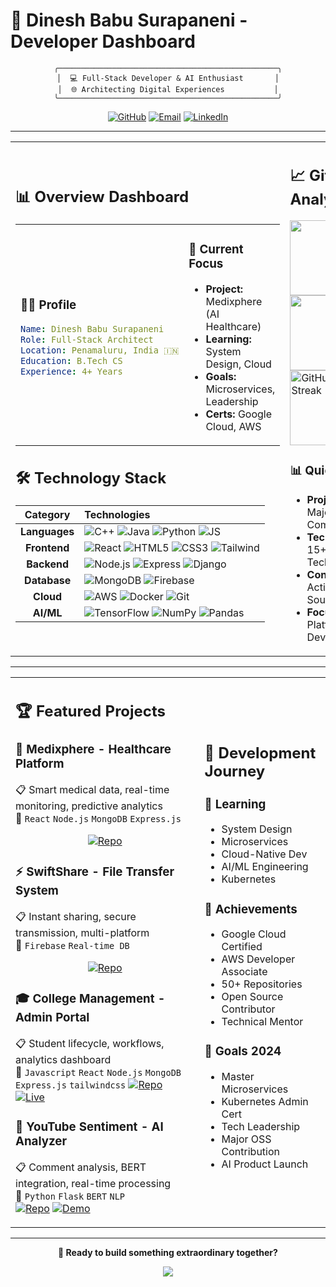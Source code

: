 # 🚀 Dinesh Babu Surapaneni - Developer Dashboard

<div align="center">

```ascii
╭─────────────────────────────────────────────────╮
│  💻 Full-Stack Developer & AI Enthusiast       │
│  🌐 Architecting Digital Experiences           │
╰─────────────────────────────────────────────────╯
```

[![GitHub](https://img.shields.io/github/followers/dineshbabu290904?label=Follow&style=social)](https://github.com/dineshbabu290904) [![Email](https://img.shields.io/badge/Email-Contact-blue)](mailto:dineshbabus309@gmail.com) [![LinkedIn](https://img.shields.io/badge/LinkedIn-Connect-blue)](https://www.linkedin.com/in/dinesh-babu-surapaneni/)

</div>

---

<table width="100%">
<tr>
<td width="60%">

## 📊 Overview Dashboard

<table>
<tr>
<td width="50%">

### 👨‍💻 **Profile**
```yaml
Name: Dinesh Babu Surapaneni
Role: Full-Stack Architect
Location: Penamaluru, India 🇮🇳
Education: B.Tech CS
Experience: 4+ Years
```

</td>
<td width="50%">

### 🎯 **Current Focus**
- **Project:** Medixphere (AI Healthcare)
- **Learning:** System Design, Cloud
- **Goals:** Microservices, Leadership
- **Certs:** Google Cloud, AWS

</td>
</tr>
</table>

## 🛠️ Technology Stack

| **Category** | **Technologies** |
|:---:|:---|
| **Languages** | ![C++](https://img.shields.io/badge/C++-00599C?style=flat&logo=cplusplus) ![Java](https://img.shields.io/badge/Java-007396?style=flat&logo=java) ![Python](https://img.shields.io/badge/Python-3776AB?style=flat&logo=python) ![JS](https://img.shields.io/badge/JavaScript-F7DF1E?style=flat&logo=javascript) |
| **Frontend** | ![React](https://img.shields.io/badge/React-61DAFB?style=flat&logo=react) ![HTML5](https://img.shields.io/badge/HTML5-E34F26?style=flat&logo=html5) ![CSS3](https://img.shields.io/badge/CSS3-1572B6?style=flat&logo=css3) ![Tailwind](https://img.shields.io/badge/Tailwind-38B2AC?style=flat&logo=tailwind-css) |
| **Backend** | ![Node.js](https://img.shields.io/badge/Node.js-339933?style=flat&logo=node.js) ![Express](https://img.shields.io/badge/Express-000000?style=flat&logo=express) ![Django](https://img.shields.io/badge/Django-092E20?style=flat&logo=django) |
| **Database** | ![MongoDB](https://img.shields.io/badge/MongoDB-47A248?style=flat&logo=mongodb) ![Firebase](https://img.shields.io/badge/Firebase-FFCA28?style=flat&logo=firebase) |
| **Cloud** | ![AWS](https://img.shields.io/badge/AWS-FF9900?style=flat&logo=amazon-aws) ![Docker](https://img.shields.io/badge/Docker-2496ED?style=flat&logo=docker) ![Git](https://img.shields.io/badge/Git-F05032?style=flat&logo=git) |
| **AI/ML** | ![TensorFlow](https://img.shields.io/badge/TensorFlow-FF6F00?style=flat&logo=tensorflow) ![NumPy](https://img.shields.io/badge/NumPy-013243?style=flat&logo=numpy) ![Pandas](https://img.shields.io/badge/Pandas-150458?style=flat&logo=pandas) |

</td>
<td width="40%">

## 📈 GitHub Analytics

<img height="120em" src="https://github-readme-stats.vercel.app/api?username=dineshbabu290904&show_icons=true&theme=dark&include_all_commits=true&count_private=true&hide_border=true&bg_color=0d1117&card_width=400"/>

<img height="120em" src="https://github-readme-stats.vercel.app/api/top-langs/?username=dineshbabu290904&layout=compact&theme=dark&hide_border=true&bg_color=0d1117&card_width=400"/>

<img src="https://github-readme-streak-stats.herokuapp.com?user=dineshbabu290904&theme=dark&hide_border=true&background=0D1117" alt="GitHub Streak" height="120"/>

### 📊 **Quick Stats**
- **Projects:** 4+ Major Completed
- **Tech Stack:** 15+ Technologies
- **Contributions:** Active Open Source
- **Focus:** Cross-Platform Development

</td>
</tr>
</table>

---

<table width="100%">
<tr>
<td width="60%">

## 🏆 Featured Projects

### 🏥 **Medixphere** - Healthcare Platform
📋 Smart medical data, real-time monitoring, predictive analytics  
🔧 `React` `Node.js` `MongoDB` `Express.js`  
<div align="center">

  [![Repo](https://img.shields.io/badge/GitHub-View-000000?style=flat&logo=github)](https://github.com/Dineshbabu290904/Medixphere)
</div>

### ⚡ **SwiftShare** - File Transfer System
📋 Instant sharing, secure transmission, multi-platform  
🔧 `Firebase` `Real-time DB`  
<div align="center">

[![Repo](https://img.shields.io/badge/GitHub-View-000000?style=flat&logo=github)](https://github.com/Dineshbabu290904/swiftshare)
</div>

### 🎓 **College Management** - Admin Portal
📋 Student lifecycle, workflows, analytics dashboard  
🔧 `Javascript`  `React` `Node.js` `MongoDB` `Express.js` `tailwindcss` 
[![Repo](https://img.shields.io/badge/GitHub-View-000000?style=flat&logo=github)](https://github.com/Dineshbabu290904/cMS-Backend) [![Live](https://img.shields.io/badge/Live-Demo-00C851?style=flat)](https://dineshcms.vercel.app/)

### 🧠 **YouTube Sentiment** - AI Analyzer
📋 Comment analysis, BERT integration, real-time processing  
🔧 `Python` `Flask` `BERT` `NLP`  
[![Repo](https://img.shields.io/badge/GitHub-View-000000?style=flat&logo=github)](https://github.com/Dineshbabu290904/YouTube-Comment-Sentiment-Analysis) [![Demo](https://img.shields.io/badge/Live-Demo-FF4B4B?style=flat)](https://demo-data-science-mlsa-pvpsit.streamlit.app/)

</td>
<td width="40%">

## 🎯 Development Journey

### 🌱 **Learning**
- System Design
- Microservices
- Cloud-Native Dev
- AI/ML Engineering
- Kubernetes

### 🏅 **Achievements**
- Google Cloud Certified
- AWS Developer Associate
- 50+ Repositories
- Open Source Contributor
- Technical Mentor

### 🎯 **Goals 2024**
- Master Microservices
- Kubernetes Admin Cert
- Tech Leadership
- Major OSS Contribution
- AI Product Launch

</td>
</tr>
</table>

---

<div align="center">

  **🌟 Ready to build something extraordinary together?**
  
<a href="https://github.com/dineshbabu290904"><img src="https://komarev.com/ghpvc/?username=dineshbabu290904&color=blueviolet&style=flat"></a>
</div>
